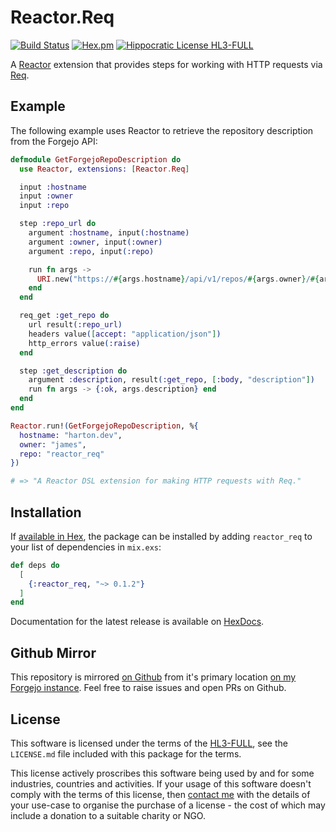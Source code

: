 # Reactor.Req

[![Build Status](https://drone.harton.dev/api/badges/james/reactor_req/status.svg)](https://drone.harton.dev/james/reactor_req)
[![Hex.pm](https://img.shields.io/hexpm/v/reactor_req.svg)](https://hex.pm/packages/reactor_req)
[![Hippocratic License HL3-FULL](https://img.shields.io/static/v1?label=Hippocratic%20License&message=HL3-FULL&labelColor=5e2751&color=bc8c3d)](https://firstdonoharm.dev/version/3/0/full.html)

A [Reactor](https://github.com/ash-project/reactor) extension that provides steps for working with HTTP requests via [Req](https://github.com/wojtekmach/req).

## Example

The following example uses Reactor to retrieve the repository description from the Forgejo API:

```elixir
defmodule GetForgejoRepoDescription do
  use Reactor, extensions: [Reactor.Req]

  input :hostname
  input :owner
  input :repo

  step :repo_url do
    argument :hostname, input(:hostname)
    argument :owner, input(:owner)
    argument :repo, input(:repo)

    run fn args ->
      URI.new("https://#{args.hostname}/api/v1/repos/#{args.owner}/#{args.repo}")
    end
  end

  req_get :get_repo do
    url result(:repo_url)
    headers value([accept: "application/json"])
    http_errors value(:raise)
  end

  step :get_description do
    argument :description, result(:get_repo, [:body, "description"])
    run fn args -> {:ok, args.description} end
  end
end

Reactor.run!(GetForgejoRepoDescription, %{
  hostname: "harton.dev",
  owner: "james",
  repo: "reactor_req"
})

# => "A Reactor DSL extension for making HTTP requests with Req."
```

## Installation

If [available in Hex](https://hex.pm/docs/publish), the package can be installed
by adding `reactor_req` to your list of dependencies in `mix.exs`:

```elixir
def deps do
  [
    {:reactor_req, "~> 0.1.2"}
  ]
end
```

Documentation for the latest release is available on [HexDocs](https://hexdocs.pm/reactor_req).

## Github Mirror

This repository is mirrored [on Github](https://github.com/jimsynz/reactor_req)
from it's primary location [on my Forgejo instance](https://harton.dev/james/reactor_req).
Feel free to raise issues and open PRs on Github.

## License

This software is licensed under the terms of the
[HL3-FULL](https://firstdonoharm.dev), see the `LICENSE.md` file included with
this package for the terms.

This license actively proscribes this software being used by and for some
industries, countries and activities. If your usage of this software doesn't
comply with the terms of this license, then [contact me](mailto:james@harton.nz)
with the details of your use-case to organise the purchase of a license - the
cost of which may include a donation to a suitable charity or NGO.
